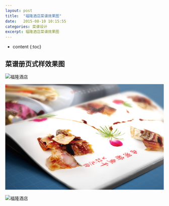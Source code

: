 ```yaml
---
layout: post
title:  "福隆酒店菜谱效果图"
date:   2015-08-10 10:15:55
categories: 菜谱设计
excerpt: 福隆酒店菜谱效果图
---
```


* content
{:toc}

## 菜谱册页式样效果图

![福隆酒店](/css/pics/福隆菜谱效果图3.jpg "福隆菜谱效果图") 
   
![福隆酒店](/css/pics/福隆菜谱效果图2.jpg "福隆菜谱效果图")   

![福隆酒店](/css/pics/福隆菜谱效果图1.jpg "福隆菜谱效果图")   


